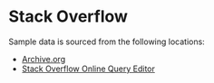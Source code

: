 # Stack Overflow

Sample data is sourced from the following locations:
- [Archive.org](https://archive.org/details/stackexchange)
- [Stack Overflow Online Query Editor](https://data.stackexchange.com/stackoverflow/query/new)
